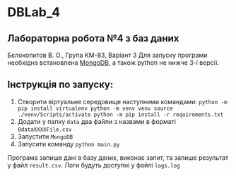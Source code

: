 # DBLab_4

## Лабораторна робота №4 з баз даних

Бєлокопитов В. О., Група КМ-83, Варіант 3
Для запуску програми необхідна встановлена [MongoDB](https://www.mongodb.com/try/download/community), а також python не нижче 3-ї версії.

## Інструкція по запуску:

1. Створити віртуальне середовище наступними командами:
   ``python -m pip install virtualenv
   python -m venv venv
   source ./venv/Scripts/activate
   python -m pip install -r requirements.txt``
2. Додати у папку `data` два файли з назвами в форматі `OdataXXXXFile.csv`
3. Запустити `MongoDB`
4. Запусити команду `python main.py`

Програма запише дані в базу даних, виконає запит, та запише результат у файл `result.csv`.
Логи будуть доступні у файлі `logs.log`
